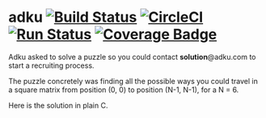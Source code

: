 # adku [![Build Status](https://travis-ci.org/yandroskaos/adku.svg?branch=master)](https://travis-ci.org/yandroskaos/adku) [![CircleCI](https://circleci.com/gh/yandroskaos/adku.svg?style=svg)](https://circleci.com/gh/yandroskaos/adku) [![Run Status](https://api.shippable.com/projects/5c9b45a02d85e60007071428/badge?branch=master)]() [![Coverage Badge](https://api.shippable.com/projects/5c9b45a02d85e60007071428/coverageBadge?branch=master)]() 
Adku asked to solve a puzzle so you could contact **solution**@adku.com to start a recruiting process.

The puzzle concretely was finding all the possible ways you could travel in a square matrix from 
position (0, 0) to position (N-1, N-1), for a N = 6.

Here is the solution in plain C.

